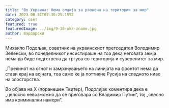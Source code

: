 ```yaml
---
title: "Во Украина: Нема опција за размена на територии за мир"
date: 2023-08-31T07:30:25.155Z
category: свет
featured: true
featuredImage: ../img/9-30-ukr-zname.jpg
author: Вардарски
---
```

Михаило Подољак, советник на украинскиот претседател Володимир Зеленски, во понеделникот инсистираше на тоа дека неговата земја нема да биде подготвена да тргува со територија и суверенитет за мир.

„Прекинот на огнот и замрзнувањето на линијата на фронтот нема да стави крај на војната, тоа само ќе ја поттикне Русија на следното ниво на злосторства.

Во објава на X (поранешен Твитер), Подолијак коментира дека е „целосно невозможно да се преговара со Владимир Путин“, тој „свесно има криминални намери“.